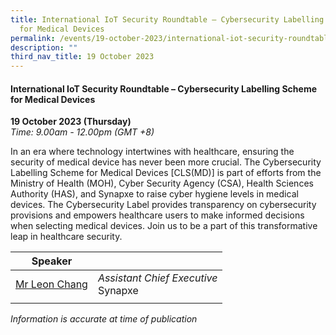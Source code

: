 ```yaml
---
title: International IoT Security Roundtable – Cybersecurity Labelling Scheme
  for Medical Devices
permalink: /events/19-october-2023/international-iot-security-roundtable-cybersecurity-labelling-scheme/
description: ""
third_nav_title: 19 October 2023
---
```

#### **International IoT Security Roundtable – Cybersecurity Labelling Scheme for Medical Devices**

**19 October 2023 (Thursday)**  
*Time: 9.00am - 12.00pm (GMT +8)*

In an era where technology intertwines with healthcare, ensuring the security of medical device has never been more crucial. The Cybersecurity Labelling Scheme for Medical Devices [CLS(MD)] is part of efforts from the Ministry of Health (MOH), Cyber Security Agency (CSA), Health Sciences Authority (HAS), and Synapxe to raise cyber hygiene levels in medical devices. The Cybersecurity Label provides transparency on cybersecurity provisions and empowers healthcare users to make informed decisions when selecting medical devices. Join us to be a part of this transformative leap in healthcare security.

|**Speaker**          |                                                              |
| -------- | -------- |
| [Mr Leon Chang](/speakers/speaker-leon-chang)  | *Assistant Chief Executive*<br>Synapxe      |  
| | |

*Information is accurate at time of publication*
